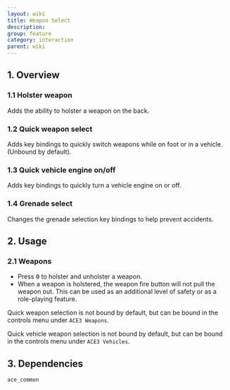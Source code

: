```yaml
---
layout: wiki
title: Weapon Select
description: 
group: feature
category: interaction
parent: wiki
---
```


## 1. Overview

### 1.1 Holster weapon
Adds the ability to holster a weapon on the back.

### 1.2 Quick weapon select
Adds key bindings to quickly switch weapons while on foot or in a vehicle. (Unbound by default).

### 1.3 Quick vehicle engine on/off
Adds key bindings to quickly turn a vehicle engine on or off.

### 1.4 Grenade select
Changes the grenade selection key bindings to help prevent accidents.

## 2. Usage

### 2.1 Weapons

- Press <kbd>0</kbd> to holster and unholster a weapon. 
- When a weapon is holstered, the weapon fire button will not pull the weapon out. This can be used as an additional level of safety or as a role-playing feature.

Quick weapon selection is not bound by default, but can be bound in the controls menu under `ACE3 Weapons`.

Quick vehicle weapon selection is not bound by default, but can be bound in the controls menu under `ACE3 Vehicles`.

## 3. Dependencies

`ace_common`
